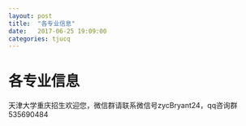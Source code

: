 ```yaml
---
layout: post
title:  "各专业信息"
date:   2017-06-25 19:09:00
categories: tjucq
---
```

# 各专业信息
天津大学重庆招生欢迎您，微信群请联系微信号zycBryant24，qq咨询群535690484